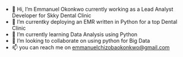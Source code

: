 - 👋 Hi, I’m Emmanuel Okonkwo currently working as a Lead Analyst Developer for Skky Dental Clinic
- 👀 I’m currentky deploying an EMR written in Python for a top Dental Clinic
- 🌱 I’m currently learning Data Analysis using Python 
- 💞️ I’m looking to collaborate on using python for Big Data
- 📫 you can reach me on emmanuelchizobaokonkwo@gmail.com

<!---
emmachizo123/emmachizo123 is a ✨ special ✨ repository because its `README.md` (this file) appears on your GitHub profile.
You can click the Preview link to take a look at your changes.
--->
